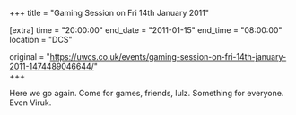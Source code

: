 +++
title = "Gaming Session on Fri 14th January 2011"

[extra]
time = "20:00:00"
end_date = "2011-01-15"
end_time = "08:00:00"
location = "DCS"

original = "https://uwcs.co.uk/events/gaming-session-on-fri-14th-january-2011-1474489046644/"    
+++

Here we go again. Come for games, friends, lulz. Something for everyone. Even Viruk.

